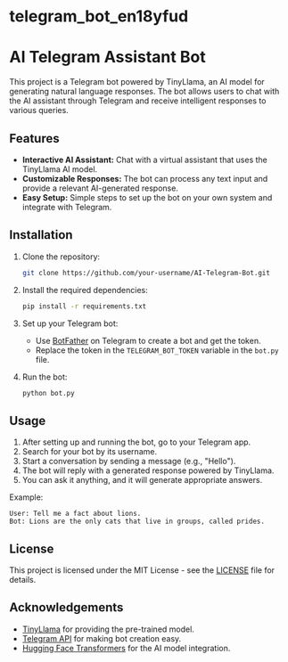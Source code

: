# telegram_bot_en18yfud


# AI Telegram Assistant Bot

This project is a Telegram bot powered by TinyLlama, an AI model for generating natural language responses. The bot allows users to chat with the AI assistant through Telegram and receive intelligent responses to various queries.

## Features
- **Interactive AI Assistant:** Chat with a virtual assistant that uses the TinyLlama AI model.
- **Customizable Responses:** The bot can process any text input and provide a relevant AI-generated response.
- **Easy Setup:** Simple steps to set up the bot on your own system and integrate with Telegram.

## Installation

1. Clone the repository:

   ```bash
   git clone https://github.com/your-username/AI-Telegram-Bot.git
   ```

2. Install the required dependencies:

   ```bash
   pip install -r requirements.txt
   ```

3. Set up your Telegram bot:
   - Use [BotFather](https://core.telegram.org/bots#botfather) on Telegram to create a bot and get the token.
   - Replace the token in the `TELEGRAM_BOT_TOKEN` variable in the `bot.py` file.

4. Run the bot:

   ```bash
   python bot.py
   ```

## Usage

1. After setting up and running the bot, go to your Telegram app.
2. Search for your bot by its username.
3. Start a conversation by sending a message (e.g., "Hello").
4. The bot will reply with a generated response powered by TinyLlama.
5. You can ask it anything, and it will generate appropriate answers.

Example:

```plaintext
User: Tell me a fact about lions.
Bot: Lions are the only cats that live in groups, called prides.
```
## License

This project is licensed under the MIT License - see the [LICENSE](LICENSE) file for details.

## Acknowledgements

- [TinyLlama](https://huggingface.co/models) for providing the pre-trained model.
- [Telegram API](https://core.telegram.org/bots) for making bot creation easy.
- [Hugging Face Transformers](https://huggingface.co/transformers/) for the AI model integration.

